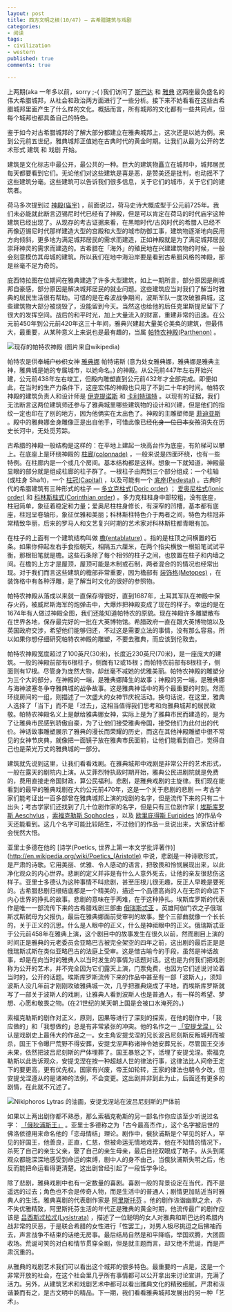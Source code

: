 ```yaml
---
layout: post
title: 西方文明之根(10/47) — 古希腊建筑与戏剧
categories:
- 阅读
tags:
- civilization
- western
published: true
comments: true

---
```

上两期(aka 一年多以前，sorry ;-( )我们访问了 [斯巴达](http://webabie.com/the-foundation-of-western-civilization-8-of-47/) 和 [雅典](http://webabie.com/the-foundation-of-western-civilization-9-of-47/) 这两座最负盛名的伟大希腊城邦，从社会和政治两方面进行了一些分析。接下来不妨看看在这些古希腊城邦里面产生了什么样的文化。概括而言，所有城邦的文化都有一些共同点，但每个城邦也都具备自己的特色。

鉴于如今对古希腊城邦的了解大部分都建立在雅典城邦上，这次还是以她为例。来到公元前五世纪，雅典城邦正值她在古典时代的黄金时期。让我们从最为公开的艺术形式 建筑 和 戏剧 开始。

建筑是文化标志中最公开，最公共的一种。巨大的建筑物矗立在城邦中，城邦居民每天都要看到它们。无论他们对这些建筑是喜是恶，是赞美还是批判，也动摇不了这些建筑分毫。这些建筑可以告诉我们很多信息，关于它们的城市，关于它们的建筑者。

<!-- more -->

荷马多次提到过 [神殿(庙宇)](http://en.wikipedia.org/wiki/Temple) ，前面说过，荷马史诗大概成型于公元前725年。我们未必能就此断言迈锡尼时代已经有了神殿，但是可以肯定在荷马的时代庙宇这种建筑已经出现了。从现存的考古证据来看，在黑暗时代/古风时代的希腊人已经不再像迈锡尼时代那样建造大型的宫殿和大型的城市防御工事，建筑物逐渐地向民用方向倾斜，更多地为满足城邦居民的需求而建造，正如神殿就是为了满足城邦居民崇拜神灵的需求而建造的。古希腊在「海外」的殖民地在兴建建筑物的时候，一般会刻意模仿其母城的建筑。所以我们在地中海沿岸要是看到古希腊风格的神殿，那是丝毫不足为奇的。

庇西特拉图在位期间在雅典建造了许多大型建筑，如上一期所言，部分原因是刷城邦自豪感，部分原因是解决城邦居民的就业问题。这些建筑应当对我们了解当时雅典的居民生活很有帮助。可惜的是在希波战争期间，波斯军队一度攻破雅典城，这些建筑物大部分被烧毁了，没能留到今天。当然这也给他的后任克里斯提尼留下了很大的发挥空间。战后的和平时光，加上大量流入的财富，重建非常的迅速。在公元前450年到公元前420年这三十年间，雅典兴建起大量美仑美奂的建筑，但最伟大，最重要，从某种意义上来说也是最有趣的，当属 [帕特农神殿(Parthenon)](http://en.wikipedia.org/wiki/Parthenon) 。

![现存的帕特农神殿 (图片来自wikipedia)](http://upload.wikimedia.org/wikipedia/commons/thumb/c/c2/Parthenon-2008.jpg/800px-Parthenon-2008.jpg "现存的帕特农神殿 (图片来自wikipedia)")

帕特农是供奉<del>城户纱织</del>女神 [雅典娜](http://en.wikipedia.org/wiki/Athena) 帕特诺斯 (意为处女雅典娜，雅典娜是雅典主神，雅典城是她的专属城市，以她命名。) 的神殿。从公元前447年左右开始兴建，公元前438年左右竣工，但殿内雕塑直到公元前432年才全部完成。即便如此，在当时的生产力条件下，这座宏伟的神殿也只用了不到二十年的时间。帕特农神殿的建筑负责人和设计师是 [伊克提诺斯](http://en.wikipedia.org/wiki/Ictinus) 和 [卡利特瑞特](http://en.wikipedia.org/wiki/Callicrates) 。以现有的证据，我们无法断言这两位建筑师还参与了雅典城里哪些建筑物的设计和兴建，但是他们的指纹一定也印在了别的地方，因为他俩实在太出色了。神殿的主雕塑师是 [菲迪亚斯](http://en.wikipedia.org/wiki/Phidias) 。殿中的雅典娜金身雕像正是出自他手，可惜此像已经<del>化身一位日本女孩</del>消失在历史长河中，无处觅芳踪。

古希腊的神殿一般结构是这样的：在平地上建起一块高台作为底座，有阶梯可以攀上。在底座上是环绕神殿的 [柱廊(colonnade)](http://en.wikipedia.org/wiki/Colonnade) ，一般来说是四面环绕，也有一些特例。在柱廊内是一个或几个房间。基本结构都是这样。想象一下就知道，神殿最显眼的部分就是组成柱廊的柱子群了。一根柱子由两到三个部分组成：一个柱轴(或柱身 Shaft)，一个 [柱冠(Capital)](http://en.wikipedia.org/wiki/Capital_(architecture)) ，以及可能有一个 [底座(Pedestal)](http://en.wikipedia.org/wiki/Pedestal) 。古典时代的希腊建筑有三种形式的柱子 — [多立克柱式(Doric order)](http://en.wikipedia.org/wiki/Doric_order) ； [爱奥尼柱式(Ionic order)](http://en.wikipedia.org/wiki/Ionic_order) 和 [科林斯柱式(Corinthian order)](http://en.wikipedia.org/wiki/Corinthian_order) 。多力克柱柱身中部较粗，没有底座，柱冠简单，象征着稳定和力量；爱奥尼柱柱身修长，有深窄的凹槽，基本都有底座，柱冠呈卷轴形，象征优雅和美丽；科林斯柱特色介于两者之间，特色为柱冠非常精致华丽，后来的罗马人和文艺复兴时期的艺术家对科林斯柱都青眼有加。

在柱子的上面有一个建筑结构叫做 [檐(entablature)](http://en.wikipedia.org/wiki/Entablature) 。指的是柱顶之间横置的石条。如果你伸起左右手食指朝天，相隔五六厘米，在两个指尖横放一根铅笔试试平衡，那根铅笔就是檐。这些石条除了每个相邻的柱子之间，也放置在柱子和内墙之间。在檐的上方才是屋顶，屋顶可能是木制或石制，两者混合的的情况也经常出现。对于我们而言这些建筑的檐部非常重要，因为檐部有 [装饰格(Metopes)](http://en.wikipedia.org/wiki/Metopes_of_the_Parthenon)  ，在装饰格中有各种浮雕，是了解当时文化的很好的参照物。

帕特农神殿从落成以来就一直保存得很好，直到1687年，土耳其军队在神殿中保存火药，被威尼斯海军的炮弹击中，大爆炸把神殿变成了现在的样子。幸运的是在1674年有人做过神殿全图，我们还能知道帕特农的原貌。现在神殿许多雕塑散布在世界各地，保存最完好的一批在大英博物馆。希腊政府一直在跟大英博物馆以及英国政府交涉，希望他们能够归还，不过这是需要立法的事情，没有那么容易。所以如果你想仔细研究帕特农神殿的雕塑，不要去雅典，而应该到伦敦去。

帕特农神殿宽度超过了100英尺(30米)，长度近230英尺(70米)，是一座庞大的建筑。一般的神殿前部有6根柱子，侧面有12或15根；而帕特农前部有8根柱子，侧面则有17根。尽管身为庞然大物，却丝毫不减她的优雅美丽。帕特农神殿的雕塑分为三个大的部分，在神殿的一端，是雅典娜降生的故事；神殿的另一端，是雅典娜与海神波塞冬争夺雅典城的战争故事。这是雅典神话中的两个最重要的时刻。然而环绕房间的一组，则描述了一次盛大的女神节庆祝活动。换句话说，在这里，雅典人选择了「当下」而不是「过去」，这相当值得我们思考和向雅典城邦的居民致敬。帕特农神殿名义上是献给雅典娜女神，实际上是为了雅典市民而建造的，是为了让雅典市民感到骄傲自豪，为了让他们接受雅典帝国，接受他们为此付出的代价。神话故事雕塑展示了雅典的漫长而荣耀的历史，而这在其他神殿雕塑中很不常见的女神节庆典，就像把一面镜子放在雅典市民面前，让他们能看到自己，觉得自己也是荣光万丈的雅典城的一部分。

建筑就先说到这里，让我们看看戏剧。在雅典城邦中戏剧是非常公开的艺术形式，一般在露天的剧院内上演。从艾菲烈特执政时期开始，雅典公民进剧院就是免费的，费用直接走帝国财政，算公民福利。悲剧，是雅典戏剧的主旋律。我们现在能看到的最早的雅典戏剧在大约公元前470年，这是一个关于悲剧的悲剧 — 考古学家们能考证出一百多部曾在雅典城邦上演的戏剧的名字，但是流传下来的只有二十出头；考古学家们还找到了几十位剧作家的名字，但是只有三位剧作家 ( [埃斯库罗斯 Aeschylus](http://en.wikipedia.org/wiki/Aeschylus) ，[索福克勒斯 Sophocles](http://en.wikipedia.org/wiki/Sophocles) ，以及 [欧里庇得斯 Euripides](http://en.wikipedia.org/wiki/Euripides) )的作品今天还能看到。这几个名字可能比较陌生，不过他们的作品一旦说出来，大家估计都会恍然大悟。

亚里士多德在他的 [诗学(Poetics, 世界上第一本文学批评著作)](http://en.wikipedia.org/wiki/Poetics_(Aristotle) 中说，悲剧是一种诗歌形式，是严肃的诗歌。它用美丽、优雅、令人感动的语言，把敬畏和怜悯展现出来，以此净化观众的内心世界。悲剧的定义并非是有什么人意外死去，让他的亲友很悲伤这样子。亚里士多德认为这种事情不叫悲剧，甚至压根儿很无趣，反正人早晚是要死的。古希腊悲剧归根结底都是一个精美的，描述一个品德高尚的人在无奈的命运下内心世界的挣扎的故事。悲剧的意味在于两难，在于这种挣扎。埃斯库罗斯的代表作是唯一一部流传下来的古希腊戏剧三部曲 [俄瑞斯忒亚](http://en.wikipedia.org/wiki/The_Oresteia) 。英雄阿伽门农之子俄瑞斯忒斯弑母为父报仇，最后在雅典娜面前受审判的故事。整个三部曲就像一个长长的，关于正义的沉思。什么是人眼中的正义，什么是神祗眼中的正义。俄瑞斯忒亚于公元前458年在雅典上演，这个剧目中的故事发生在很久以前，然而剧目上演的时间正是雅典的元老委员会亚略巴古被完全架空的四年之前，这出剧的最后正是是俄瑞斯忒斯在类似亚略巴古的法庭上受审。这是借古喻今的手段，虽然是神话故事，却是在向当时的雅典人以当时发生的事情为话题对话。这也是为何我们把戏剧称为公开的艺术，并不完全因为它们露天上演，门票免费，也因为它们述说讨论着当时的，公开的话题。埃斯库罗斯流传下来的作品中甚至有一部「波斯人」，须知波斯人没几年前才刚刚攻破雅典城一次，几乎把雅典烧成了平地，而埃斯库罗斯就写了一部关于波斯人的戏剧，让雅典人看到波斯人也是普通人，有一样的希望、梦想、心愿和敬畏之物。(在21世纪的某天朝上国是会被口水淹死的。)

索福克勒斯的剧作对正义，原则，因果等进行了深刻的探索，在他的剧作中，「我应做的」和「我想做的」总是有非常紧张的冲突。他的名作之一 [「安提戈涅」](http://en.wikipedia.org/wiki/Antigone_(Sophocles)) 公认是戏剧史上最伟大的作品之一。女主角安提戈涅的兄长波吕尼刻斯反叛城邦而被杀，国王下令曝尸荒野不得安葬，安提戈涅声称诸神令她安葬兄长，尽管国王交涉未果，依然把波吕尼刻斯的尸体埋葬了。国王暴怒之下，活埋了安提戈涅。索福克勒斯以此告诉观众，安提戈涅在按一种超越人世的律法行事，这律法比人间帝王定下的要更高，更有优先权。国家有兴废，帝王如轮转，王家的律法也朝令夕改，但安提戈涅遵从的是诸神的法例，不会变更。这出剧并非到此为止，后面还有更多的剧情，在此就不冗述了。

![Nikiphoros Lytras 的油画，安提戈涅站在波吕尼刻斯的尸体前](http://upload.wikimedia.org/wikipedia/commons/thumb/8/8c/Lytras_nikiforos_antigone_polynices.jpeg/800px-Lytras_nikiforos_antigone_polynices.jpeg "Nikiphoros Lytras 的油画，安提戈涅站在波吕尼刻斯的尸体前")

如果以上两出剧你都不熟悉，那么索福克勒斯的另一部名作你应该至少听说过名字： [「俄狄浦斯王」](http://en.wikipedia.org/wiki/Oedipus_the_King) 。亚里士多德称之为「古今最高杰作」，这个名字被后世的佛洛依德用来命名他的「恋母情结」理论。剧作中，俄狄浦斯是个罕见的好人，罕见的好国王，他善良，正直，仁慈，但被命运无情地戏弄，他在不知情的情况下，杀死了自己的亲生父亲，娶了自己的亲生母亲，最后自挖双眼成了瞎子。从头到尾观众都能深深地感受到命运的束缚，剧中人的身不由己，当俄狄浦斯失明之后，他反而能把命运看得更清楚。这出剧曾经引起了一段哲学争论。

除了悲剧，雅典戏剧中也有一定数量的喜剧。喜剧一般的背景设定在当代，而不是遥远的过去；角色也不会是传奇人物，而是生活中的普通人；剧情更加贴近当时雅典人的生活。雅典喜剧的代表剧作家是 [阿里斯托芬](http://en.wikipedia.org/wiki/Aristophanes) 。他的剧作诙谐幽默之余，亦不失优雅精致，阿里斯托芬生活的年代正是雅典的黄金时期，他流传最广的剧作应该是 [吕西斯忒拉忒(Lysistrata)](http://en.wikipedia.org/wiki/Lysistrata) ，描述了一位聪明的女人对雅典和斯巴达的希腊内战非常的厌恶，于是联合希腊的女性进行「性罢工」，对男人极尽挑逗之后拂袖而去，声言战争不结束的话绝无房事。最后结局自然是和平降临，举国欢腾，大团圆收场。荒诞可笑的对白和情节贯穿全剧，但是就主题而言，却又绝不荒诞，而是严肃沉重的。

从雅典的戏剧艺术我们可以看出这个城邦的很多特色。最重要的一点是，这是一个非常开放的社会，在这个社会里几乎所有事情都可以公开拿出来讨论宣讲，充满了活力。另外，从建筑艺术和戏剧艺术中都可以看出雅典文化的精致细腻，严肃和诙谐兼而有之，是古文明中的精品。下一期，我们看看雅典城邦发展出的另一种「艺术」。